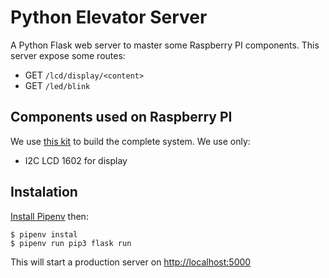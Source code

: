 # Python Elevator Server

A Python Flask web server to master some Raspberry PI components. This server expose some routes:

- GET `/lcd/display/<content>`
- GET `/led/blink`

## Components used on Raspberry PI

We use [this kit][freenove_kit] to build the complete system. We use only:

- I2C LCD 1602 for display

## Instalation

[Install Pipenv](https://pipenv.readthedocs.io/en/latest/install/#installing-pipenv) then:

    $ pipenv instal
    $ pipenv run pip3 flask run

This will start a production server on <http://localhost:5000>


[freenove_kit]: https://www.amazon.fr/Freenove-Raspberry-Processing-Tutorials-Components/dp/B06W54L7B5
